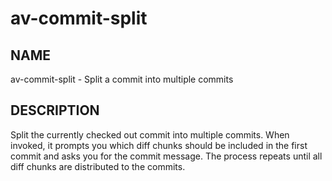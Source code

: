 # av-commit-split

## NAME

av-commit-split - Split a commit into multiple commits

## DESCRIPTION

Split the currently checked out commit into multiple commits. When invoked, it
prompts you which diff chunks should be included in the first commit and asks
you for the commit message. The process repeats until all diff chunks are
distributed to the commits.
